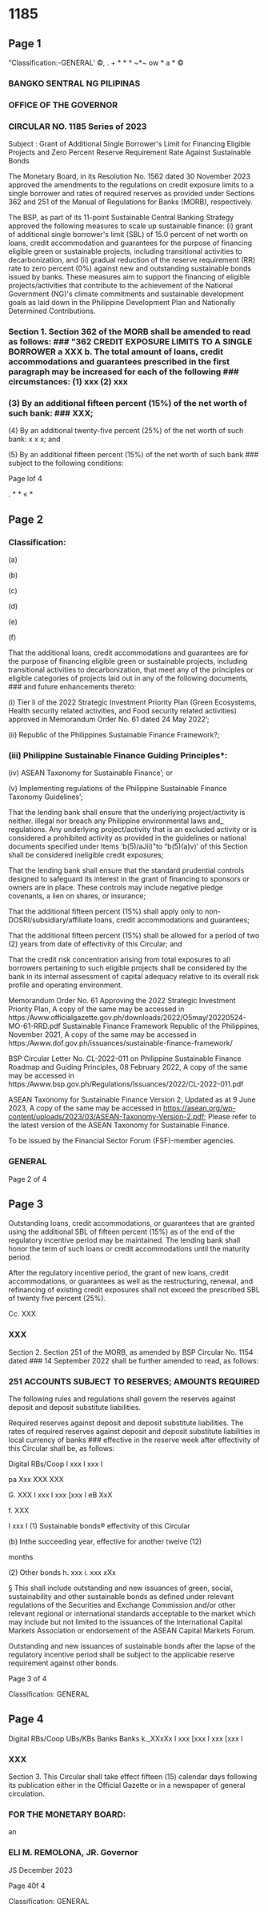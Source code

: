 # 1185

## Page 1

“Classification:-GENERAL’ ©, . + * * * ~*~ ow * a * ©

### BANGKO SENTRAL NG PILIPINAS

### OFFICE OF THE GOVERNOR

### CIRCULAR NO. 1185 Series of 2023

Subject : Grant of Additional Single Borrower's Limit for Financing Eligible Projects and Zero Percent Reserve Requirement Rate Against Sustainable Bonds

The Monetary Board, in its Resolution No. 1562 dated 30 November 2023 approved the amendments to the regulations on credit exposure limits to a single borrower and rates of required reserves as provided under Sections 362 and 251 of the Manual of Regulations for Banks (MORB), respectively.

The BSP, as part of its 11-point Sustainable Central Banking Strategy approved the following measures to scale up sustainable finance: (i) grant of additional single borrower's limit (SBL) of 15.0 percent of net worth on loans, credit accommodation and guarantees for the purpose of financing eligible green or sustainable projects, including transitional activities to decarbonization, and (ii) gradual reduction of the reserve requirement (RR) rate to zero percent (0%) against new and outstanding sustainable bonds issued by banks. These measures aim to support the financing of eligible projects/activities that contribute to the achievement of the National Government (NG)'s climate commitments and sustainable development goals as laid down in the Philippine Development Plan and Nationally Determined Contributions.

### Section 1. Section 362 of the MORB shall be amended to read as follows: ### "362 CREDIT EXPOSURE LIMITS TO A SINGLE BORROWER a XXX b. The total amount of loans, credit accommodations and guarantees prescribed in the first paragraph may be increased for each of the following ### circumstances: (1) xxx (2) xxx

### (3) By an additional fifteen percent (15%) of the net worth of such bank: ### XXX;

(4) By an additional twenty-five percent (25%) of the net worth of such bank: x x x; and

(5) By an additional fifteen percent (15%) of the net worth of such bank ### subject to the following conditions:

Page lof 4

. * * « *

## Page 2

### Classification:

(a)

(b)

(c)

(d)

(e)

(f)

That the additional loans, credit accommodations and guarantees are for the purpose of financing eligible green or sustainable projects, including transitional activities to decarbonization, that meet any of the principles or eligible categories of projects laid out in any of the following documents, ### and future enhancements thereto:

(i) Tier Ii of the 2022 Strategic Investment Priority Plan (Green Ecosystems, Health security related activities, and Food security related activities) approved in Memorandum Order No. 61 dated 24 May 2022’;

(ii) Republic of the Philippines Sustainable Finance Framework?;

### (iii) Philippine Sustainable Finance Guiding Principles*:

(iv) ASEAN Taxonomy for Sustainable Finance’; or

(v) Implementing regulations of the Philippine Sustainable Finance Taxonomy Guidelines’;

That the lending bank shall ensure that the underlying project/activity is neither. illegal nor breach any Philippine environmental laws and_ regulations. Any underlying project/activity that is an excluded activity or is considered a prohibited activity as provided in the guidelines or national documents specified under Items ‘b(5)/aJii)"to “b(5)(a)v)’ of this Section shall be considered ineligible credit exposures;

That the lending bank shall ensure that the standard prudential controls designed to safeguard its interest in the grant of financing to sponsors or owners are in place. These controls may include negative pledge covenants, a lien on shares, or insurance;

That the additional fifteen percent (15%) shall apply only to non- DOSRI/subsidiary/affiliate loans, credit accommodations and guarantees;

That the additional fifteen percent (15%) shall be allowed for a period of two (2) years from date of effectivity of this Circular; and

That the credit risk concentration arising from total exposures to all borrowers pertaining to such eligible projects shall be considered by the bank in its internal assessment of capital adequacy relative to its overall risk profile and operating environment.

Memorandum Order No. 61 Approving the 2022 Strategic Investment Priority Plan, A copy of the same may be accessed in https:/Avww.officialgazette.gov.ph/downloads/2022/O5may/20220524-MO-61-RRD.pdf Sustainable Finance Framework Republic of the Philippines, November 2021, A copy of the same may be accessed in https:/Awww.dof.gov.ph/issuances/sustainable-finance-framework/

BSP Circular Letter No. CL-2022-011 on Philippine Sustainable Finance Roadmap and Guiding Principles, 08 February 2022, A copy of the same may be accessed in https:/Awww.bsp.gov.ph/Regulations/Issuances/2022/CL-2022-011.pdf

ASEAN Taxonomy for Sustainable Finance Version 2, Updated as at 9 June 2023, A copy of the same may be accessed in https://asean.org/wp-content/uploads/2023/03/ASEAN-Taxonomy-Version-2.pdf; Please refer to the latest version of the ASEAN Taxonomy for Sustainable Finance.

To be issued by the Financial Sector Forum (FSF)-member agencies.

### GENERAL

Page 2 of 4

## Page 3

Outstanding loans, credit accommodations, or guarantees that are granted using the additional SBL of fifteen percent (15%) as of the end of the regulatory incentive period may be maintained. The lending bank shall honor the term of such loans or credit accommodations until the maturity period.

After the regulatory incentive period, the grant of new loans, credit accommodations, or guarantees as well as the restructuring, renewal, and refinancing of existing credit exposures shall not exceed the prescribed SBL of twenty five percent (25%).

Cc. XXX

### XXX

Section 2. Section 251 of the MORB, as amended by BSP Circular No. 1154 dated ### 14 September 2022 shall be further amended to read, as follows:

### 251 ACCOUNTS SUBJECT TO RESERVES; AMOUNTS REQUIRED

The following rules and regulations shall govern the reserves against deposit and deposit substitute liabilities.

Required reserves against deposit and deposit substitute liabilities. The rates of required reserves against deposit and deposit substitute liabilities in local currency of banks ### effective in the reserve week after effectivity of this Circular shall be, as follows:

Digital RBs/Coop I xxx I xxx I

pa Xxx XXX XXX

G. XXX I xxx I xxx [xxx I eB XxX

f. XXX

I xxx I (1) Sustainable bonds® effectivity of this Circular

(b) Inthe succeeding year, effective for another twelve (12)

months

(2) Other bonds h. xxx i. xxx xXx

§ This shall include outstanding and new issuances of green, social, sustainability and other sustainable bonds as defined under relevant regulations of the Securities and Exchange Commission and/or other relevant regional or international standards acceptable to the market which may include but not limited to the issuances of the International Capital Markets Association or endorsement of the ASEAN Capital Markets Forum.

Outstanding and new issuances of sustainable bonds after the lapse of the regulatory incentive period shall be subject to the applicabie reserve requirement against other bonds.

Page 3 of 4

Classification: GENERAL

## Page 4

Digital RBs/Coop UBs/KBs Banks Banks k._XXxXx I xxx [xxx I xxx [xxx I

### XXX

Section 3. This Circular shall take effect fifteen (15) calendar days following its publication either in the Official Gazette or in a newspaper of general circulation.

### FOR THE MONETARY BOARD:

an

### ELI M. REMOLONA, JR. Governor

JS December 2023

Page 40f 4

Classification: GENERAL

